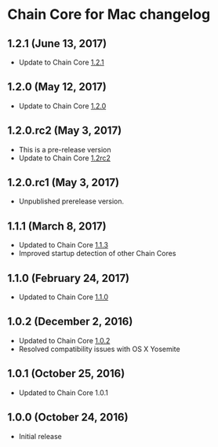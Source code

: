 # Chain Core for Mac changelog

## 1.2.1 (June 13, 2017)

* Update to Chain Core [1.2.1](https://chain.com/docs/1.2/core/reference/changelog#1.2.1)

## 1.2.0 (May 12, 2017)

* Update to Chain Core [1.2.0](https://chain.com/docs/1.2/core/reference/changelog#1.2.0)

## 1.2.0.rc2 (May 3, 2017)

* This is a pre-release version
* Update to Chain Core [1.2rc2](https://chain.com/docs/1.2/core/reference/changelog#1.2rc2)

## 1.2.0.rc1 (May 3, 2017)

* Unpublished prerelease version.

## 1.1.1 (March 8, 2017)

* Updated to Chain Core [1.1.3](https://github.com/chain/chain/blob/1.1-stable/CHANGELOG.md#1.1.3)
* Improved startup detection of other Chain Cores

## 1.1.0 (February 24, 2017)

* Updated to Chain Core [1.1.0](https://github.com/chain/chain/blob/1.1-stable/CHANGELOG.md#1.1.0)

## 1.0.2 (December 2, 2016)

* Updated to Chain Core [1.0.2](https://github.com/chain/chain/blob/1.0-stable/CHANGELOG.md#1.0.2)
* Resolved compatibility issues with OS X Yosemite

## 1.0.1 (October 25, 2016)

* Updated to Chain Core 1.0.1

## 1.0.0 (October 24, 2016)

* Initial release
